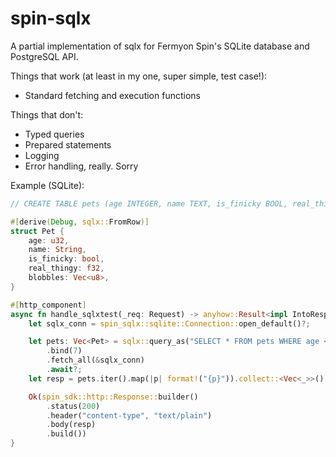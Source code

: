 # spin-sqlx

A partial implementation of sqlx for Fermyon Spin's SQLite database and PostgreSQL API.

Things that work (at least in my one, super simple, test case!):

* Standard fetching and execution functions

Things that don't:

* Typed queries
* Prepared statements
* Logging
* Error handling, really. Sorry

Example (SQLite):

```rust
// CREATE TABLE pets (age INTEGER, name TEXT, is_finicky BOOL, real_thingy REAL, blobbles BINARY);

#[derive(Debug, sqlx::FromRow)]
struct Pet {
    age: u32,
    name: String,
    is_finicky: bool,
    real_thingy: f32,
    blobbles: Vec<u8>,
}

#[http_component]
async fn handle_sqlxtest(_req: Request) -> anyhow::Result<impl IntoResponse> {
    let sqlx_conn = spin_sqlx::sqlite::Connection::open_default()?;

    let pets: Vec<Pet> = sqlx::query_as("SELECT * FROM pets WHERE age < ?")
        .bind(7)
        .fetch_all(&sqlx_conn)
        .await?;
    let resp = pets.iter().map(|p| format!("{p}")).collect::<Vec<_>>().join(" and ");

    Ok(spin_sdk::http::Response::builder()
        .status(200)
        .header("content-type", "text/plain")
        .body(resp)
        .build())
}
```
